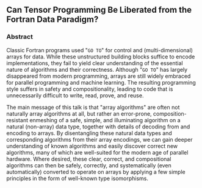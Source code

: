 ## Can Tensor Programming Be Liberated from the Fortran Data Paradigm?

### Abstract

Classic Fortran programs used "`GO TO`" for control and (multi-dimensional) arrays for data.
While these unstructured building blocks suffice to encode implementations, they fail to yield clear understanding of the essential nature of algorithms and their correctness.
Although "`GO TO`" has largely disappeared from modern programming, arrays are still widely embraced for parallel programming and machine learning.
The resulting programming style suffers in safety and compositionality, leading to code that is unnecessarily difficult to write, read, prove, and reuse.

The main message of this talk is that "array algorithms" are often not naturally array algorithms at all, but rather an error-prone, composition-resistant enmeshing of a safe, simple, and illuminating algorithm on a natural (non-array) data type, together with details of decoding from and encoding to arrays.
By disentangling these natural data types and corresponding algorithms from their array encodings, we can gain deeper understanding of known algorithms and easily discover correct new algorithms, many of which are well-suited for the modern age of parallel hardware.
Where desired, these clear, correct, and compositional algorithms can then be safely, correctly, and systematically (even automatically) converted to operate on arrays by applying a few simple principles in the form of well-known type isomorphisms.
